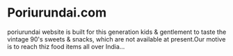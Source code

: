 # Poriurundai.com
poriurundai website is built for this generation kids & gentlement to taste the vintage 90's sweets & snacks, which are not  available at present.Our motive is to reach thiz food items all over India...
